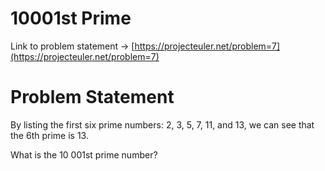 # 10001st Prime

Link to problem statement -> [https://projecteuler.net/problem=7](https://projecteuler.net/problem=7)

# Problem Statement

By listing the first six prime numbers: 2, 3, 5, 7, 11, and 13, we can see that the 6th prime is 13.

What is the 10 001st prime number?

